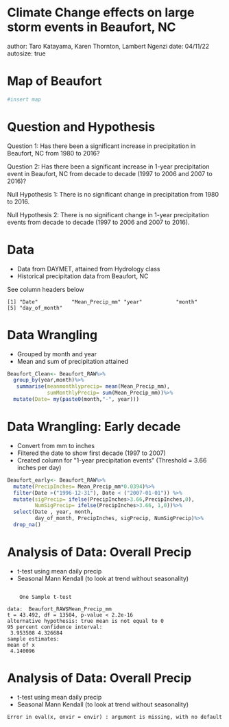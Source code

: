 Climate Change effects on large storm events in Beaufort, NC
========================================================
author: Taro Katayama, Karen Thornton, Lambert Ngenzi
date: 04/11/22
autosize: true

Map of Beaufort
========================================================


```r
#insert map
```

Question and Hypothesis
========================================================
Question 1: Has there been a significant increase in precipitation in Beaufort, NC from 1980 to 2016? 

Question 2: Has there been a significant increase in 1-year precipitation event in Beaufort, NC from decade to decade (1997 to 2006 and 2007 to 2016)? 

Null Hypothesis 1: There is no significant change in precipitation from 1980 to 2016.

Null Hypothesis 2: There is no significant change in 1-year precipitation events from decade to decade (1997 to 2006 and 2007 to 2016). 

Data
========================================================
- Data from DAYMET, attained from Hydrology class 
- Historical precipitation data from Beaufort, NC


See column headers below

```
[1] "Date"           "Mean_Precip_mm" "year"           "month"         
[5] "day_of_month"  
```

Data Wrangling 
========================================================


- Grouped by month and year
- Mean and sum of precipitation attained

```r
Beaufort_Clean<- Beaufort_RAW%>%
  group_by(year,month)%>%
   summarise(meanmonthlyprecip= mean(Mean_Precip_mm),
             sumMonthlyPrecip= sum(Mean_Precip_mm))%>%
  mutate(Date= my(paste0(month,"-", year)))
```

Data Wrangling: Early decade
========================================================
- Convert from mm to inches
- Filtered the date to show first decade (1997 to 2007)
- Created column for "1-year precipitation events" (Threshold = 3.66 inches per day)

```r
Beaufort_early<- Beaufort_RAW%>%
  mutate(PrecipInches= Mean_Precip_mm*0.0394)%>%
  filter(Date >("1996-12-31"), Date < ("2007-01-01")) %>% 
  mutate(sigPrecip= ifelse(PrecipInches>3.66,PrecipInches,0),
         NumSigPrecip= ifelse(PrecipInches>3.66, 1,0))%>%
  select(Date , year, month, 
         day_of_month, PrecipInches, sigPrecip, NumSigPrecip)%>%
  drop_na()
```

Analysis of Data: Overall Precip
========================================================
- t-test using mean daily precip
- Seasonal Mann Kendall (to look at trend without seasonality)




```

	One Sample t-test

data:  Beaufort_RAW$Mean_Precip_mm
t = 43.492, df = 13504, p-value < 2.2e-16
alternative hypothesis: true mean is not equal to 0
95 percent confidence interval:
 3.953508 4.326684
sample estimates:
mean of x 
 4.140096 
```

Analysis of Data: Overall Precip
========================================================
- t-test using mean daily  precip
- Seasonal Mann Kendall (to look at trend without seasonality)

















```
Error in eval(x, envir = envir) : argument is missing, with no default
```

